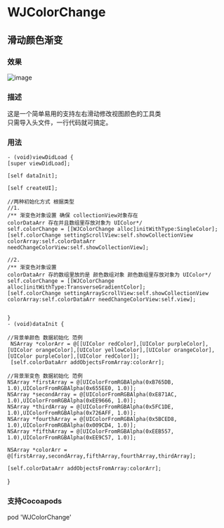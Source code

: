 # WJColorChange
## 滑动颜色渐变

### 效果

![image](https://github.com/wangjin007/WJColorChange/blob/master/changeColor.gif)

### 描述

这是一个简单易用的支持左右滑动修改视图颜色的工具类  
只需导入头文件，一行代码就可搞定。

### 用法 
    - (void)viewDidLoad {
    [super viewDidLoad];
    
    [self dataInit];
    
    [self createUI];
    
    //两种初始化方式 根据类型
    //1.
    /** 渐变色对象设置 确保 collectionView对象存在
    colorDataArr 存在并且数组里存放对象为 UIColor*/
    self.colorChange = [[WJColorChange alloc]initWithType:SingleColor];
    [self.colorChange settingScrollView:self.showCollectionView colorArray:self.colorDataArr needChangeColorView:self.showCollectionView];
    
    //2.
    /** 渐变色对象设置 
    colorDataArr 存的数组里放的是 颜色数组对象 颜色数组里存放对象为 UIColor*/
    self.colorChange = [[WJColorChange alloc]initWithType:TransverseGradientColor];
    [self.colorChange settingArrayScrollView:self.showCollectionView colorArray:self.colorDataArr needChangeColorView:self.view];
    
    
    }
    - (void)dataInit {
    
    //背景单颜色 数据初始化 范例
     NSArray *colorArr = @[[UIColor redColor],[UIColor purpleColor],[UIColor orangeColor],[UIColor yellowColor],[UIColor orangeColor],[UIColor purpleColor],[UIColor redColor]];
     [self.colorDataArr addObjectsFromArray:colorArr];
    
    //背景渐变色 数据初始化 范例
    NSArray *firstArray = @[UIColorFromRGBAlpha(0xB765DB, 1.0),UIColorFromRGBAlpha(0x655EE0, 1.0)];
    NSArray *secondArray = @[UIColorFromRGBAlpha(0xE871AC, 1.0),UIColorFromRGBAlpha(0xEE9666, 1.0)];
    NSArray *thirdArray = @[UIColorFromRGBAlpha(0x5FC1DE, 1.0),UIColorFromRGBAlpha(0x726AFF, 1.0)];
    NSArray *fourthArray = @[UIColorFromRGBAlpha(0x5BCED8, 1.0),UIColorFromRGBAlpha(0x009CD4, 1.0)];
    NSArray *fifthArray = @[UIColorFromRGBAlpha(0xEEB557, 1.0),UIColorFromRGBAlpha(0xEE9C57, 1.0)];

    NSArray *colorArr = @[firstArray,secondArray,fifthArray,fourthArray,thirdArray];
    
    [self.colorDataArr addObjectsFromArray:colorArr];
}
    

### 支持Cocoapods 
pod 'WJColorChange'
